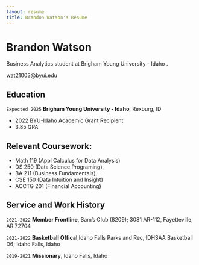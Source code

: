 ```yaml
---
layout: resume
title: Brandon Watson's Resume
---
```

# Brandon Watson
Business Analytics student at Brigham Young University - Idaho .

<div id="webaddress">
<a href="wat21003@byui.edu">wat21003@byui.edu</a>
<!-- https://www.monique.tech/the-art-of-markdown -->


## Education
`Expected 2025`
__Brigham Young University - Idaho__, Rexburg, ID

- 2022 BYU-Idaho Academic Grant Recipient
- 3.85 GPA


## Relevant Coursework: 
- Math 119 (Appl Calculus for Data Analysis)
- DS 250 (Data Science Programing), 
- BA 211 (Business Fundamentals),
- CSE 150 (Data Intuition and Insight)
- ACCTG 201 (Financial Accounting)

## Service and Work History

`2021-2022`
__Member Frontline__, Sam’s Club (8209); 3081 AR-112, Fayetteville, AR 72704
  
`2021-2022`
__Basketball Offical__,Idaho Falls Parks and Rec, IDHSAA Basketball D6; Idaho Falls, Idaho

`2019-2021`
__Missionary__, Idaho Falls, Idaho 



<!-- ### Footer

Last updated: Dec 2022 -->



